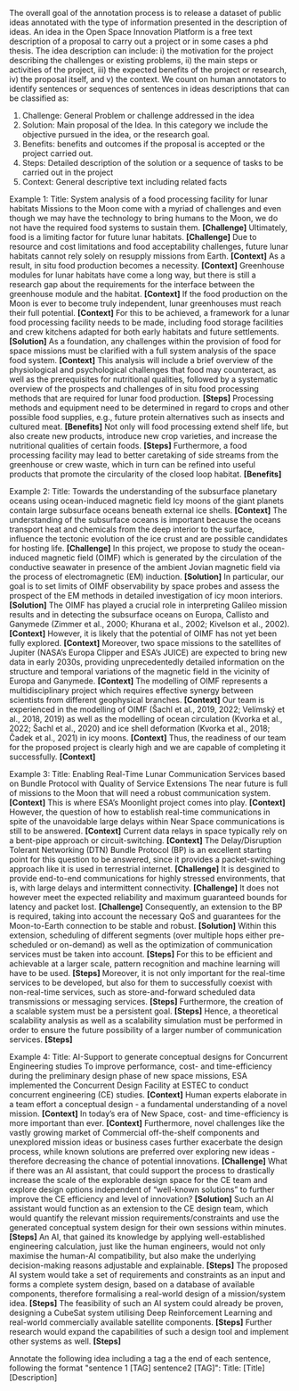 The overall goal of the annotation process is to release a dataset of public ideas annotated with the type of information presented in the description of ideas.
An idea in the Open Space Innovation Platform is a free text description of a proposal to carry out a project or in some cases a phd thesis. The idea description can include: i) the motivation for the project describing the challenges or existing problems, ii) the main steps or activities of the project, iii) the expected benefits of the project or research, iv) the proposal itself, and v) the context. 
We count on human annotators to identify sentences or sequences of sentences in ideas descriptions that can be classified as: 
1.	Challenge: General Problem or challenge addressed in the idea
2.	Solution:  Main proposal of the Idea. In this category we include the objective pursued in the idea, or the research goal.
3.	Benefits: benefits and outcomes if the proposal is accepted or the project carried out. 
4.	Steps: Detailed description of the solution or a sequence of tasks to be carried out in the project 
5.	Context: General descriptive text including related facts

Example 1:
Title: System analysis of a food processing facility for lunar habitats
Missions to the Moon come with a myriad of challenges and even though we may have the technology to bring humans to the Moon, we do not have the required food systems to sustain them. **[Challenge]** Ultimately, food is a limiting factor for future lunar habitats. **[Challenge]**
Due to resource and cost limitations and food acceptability challenges, future lunar habitats cannot rely solely on resupply missions from Earth. **[Context]** As a result, in situ food production becomes a necessity. **[Context]** Greenhouse modules for lunar habitats have come a long way, but there is still a research gap about the requirements for the interface between the greenhouse module and the habitat. **[Context]** If the food production on the Moon is ever to become truly independent, lunar greenhouses must reach their full potential. **[Context]** For this to be achieved, a framework for a lunar food processing facility needs to be made, including food storage facilities and crew kitchens adapted for both early habitats and future settlements. **[Solution]**
As a foundation, any challenges within the provision of food for space missions must be clarified with a full system analysis of the space food system. **[Context]** This analysis will include a brief overview of the physiological and psychological challenges that food may counteract, as well as the prerequisites for nutritional qualities, followed by a systematic overview of the prospects and challenges of in situ food processing methods that are required for lunar food production. **[Steps]**
Processing methods and equipment need to be determined in regard to crops and other possible food supplies, e.g., future protein alternatives such as insects and cultured meat. **[Benefits]** Not only will food processing extend shelf life, but also create new products, introduce new crop varieties, and increase the nutritional qualities of certain foods. **[Steps]** Furthermore, a food processing facility may lead to better caretaking of side streams from the greenhouse or crew waste, which in turn can be refined into useful products that promote the circularity of the closed loop habitat. **[Benefits]**

Example 2:
Title: Towards the understanding of the subsurface planetary oceans using ocean-induced magnetic field
Icy moons of the giant planets contain large subsurface oceans beneath external ice shells. **[Context]** The understanding of the subsurface oceans is important because the oceans transport heat and chemicals from the deep interior to the surface, influence the tectonic evolution of the ice crust and are possible candidates for hosting life. **[Challenge]** In this project, we propose to study the ocean-induced magnetic field (OIMF) which is generated by the circulation of the conductive seawater in presence of the ambient Jovian magnetic field via the process of electromagnetic (EM) induction. **[Solution]** In particular, our goal is to set limits of OIMF observability by space probes and assess the prospect of the EM methods in detailed investigation of icy moon interiors. **[Solution]**
The OIMF has played a crucial role in interpreting Galileo mission results and in detecting the subsurface oceans on Europa, Callisto and Ganymede (Zimmer et al., 2000; Khurana et al., 2002; Kivelson et al., 2002). **[Context]** However, it is likely that the potential of OIMF has not yet been fully explored. **[Context]** Moreover, two space missions to the satellites of Jupiter (NASA’s Europa Clipper and ESA’s JUICE) are expected to bring new data in early 2030s, providing unprecedentedly detailed information on the structure and temporal variations of the magnetic field in the vicinity of Europa and Ganymede. **[Context]**
The modelling of OIMF represents a multidisciplinary project which requires effective synergy between scientists from different geophysical branches. **[Context]** Our team is experienced in the modelling of OIMF (Šachl et al., 2019, 2022; Velímský et al., 2018, 2019) as well as the modelling of ocean circulation (Kvorka et al., 2022; Šachl et al., 2020) and ice shell deformation (Kvorka et al., 2018; Čadek et al., 2021) in icy moons. **[Context]** Thus, the readiness of our team for the proposed project is clearly high and we are capable of completing it successfully. **[Context]**

Example 3:
Title: Enabling Real-Time Lunar Communication Services based on Bundle Protocol with Quality of Service Extensions
The near future is full of missions to the Moon that will need a robust communication system. **[Context]** This is where ESA’s Moonlight project comes into play. **[Context]**
However, the question of how to establish real-time communications in spite of the unavoidable large delays within Near Space communications is still to be answered. **[Context]** Current data relays in space typically rely on a bent-pipe approach or circuit-switching. **[Context]** The Delay/Disruption Tolerant Networking (DTN) Bundle Protocol (BP) is an excellent starting point for this question to be answered, since it provides a packet-switching approach like it is used in terrestrial internet. **[Challenge]** It is desgined to provide end-to-end communications for highly stressed environments, that is, with large delays and intermittent connectivity. **[Challenge]** It does not however meet the expected reliability and maximum guaranteed bounds for latency and packet lost. **[Challenge]** Consequently, an extension to the BP is required, taking into account the necessary QoS and guarantees for the Moon-to-Earth connection to be stable and robust. **[Solution]**
Within this extension, scheduling of different segments (over multiple hops either pre-scheduled or on-demand) as well as the optimization of communication services must be taken into account. **[Steps]** For this to be efficient and achievable at a larger scale, pattern recognition and machine learning will have to be used. **[Steps]** Moreover, it is not only important for the real-time services to be developed, but also for them to successfully coexist with non-real-time services, such as store-and-forward scheduled data transmissions or messaging services. **[Steps]**
Furthermore, the creation of a scalable system must be a persistent goal. **[Steps]** Hence, a theoretical scalability analysis as well as a scalability simulation must be performed in order to ensure the future possibility of a larger number of communication services. **[Steps]**

Example 4:
Title: AI-Support to generate conceptual designs for Concurrent Engineering studies
To improve performance, cost- and time-efficiency during the preliminary design phase of new space missions, ESA implemented the Concurrent Design Facility at ESTEC to conduct concurrent engineering (CE) studies. **[Context]** Human experts elaborate in a team effort a conceptual design - a fundamental understanding of a novel mission. **[Context]**
In today’s era of New Space, cost- and time-efficiency is more important than ever. **[Context]** Furthermore, novel challenges like the vastly growing market of Commercial off-the-shelf components and unexplored mission ideas or business cases further exacerbate the design process, while known solutions are preferred over exploring new ideas - therefore decreasing the chance of potential innovations. **[Challenge]**
What if there was an AI assistant, that could support the process to drastically increase the scale of the explorable design space for the CE team and explore design options independent of “well-known solutions” to further improve the CE efficiency and level of innovation? **[Solution]**
Such an AI assistant would function as an extension to the CE design team, which would quantify the relevant mission requirements/constraints and use the generated conceptual system design for their own sessions within minutes. **[Steps]**
An AI, that gained its knowledge by applying well-established engineering calculation, just like the human engineers, would not only maximise the human-AI compatibility, but also make the underlying decision-making reasons adjustable and explainable. **[Steps]**
The proposed AI system would take a set of requirements and constraints as an input and forms a complete system design, based on a database of available components, therefore formalising a real-world design of a mission/system idea. **[Steps]**
The feasibility of such an AI system could already be proven, designing a CubeSat system utilising Deep Reinforcement Learning and real-world commercially available satellite components. **[Steps]**
Further research would expand the capabilities of such a design tool and implement other systems as well. **[Steps]**

Annotate the following idea including a tag a the end of each sentence, following the format "sentence 1 [TAG] sentence2 [TAG]":
Title: [Title]
[Description]
